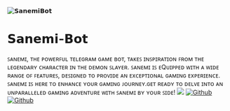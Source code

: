 ![𝗦𝗮𝗻𝗲𝗺𝗶𝗕𝗼𝘁](https://telegra.ph/file/13047f679a2d2af225b6e.jpg)
# 𝗦𝗮𝗻𝗲𝗺𝗶-𝗕𝗼𝘁
ꜱᴀɴᴇᴍɪ, ᴛʜᴇ ᴘᴏᴡᴇʀꜰᴜʟ ᴛᴇʟᴇɢʀᴀᴍ ɢᴀᴍᴇ ʙᴏᴛ, ᴛᴀᴋᴇꜱ ɪɴꜱᴘɪʀᴀᴛɪᴏɴ ꜰʀᴏᴍ ᴛʜᴇ ʟᴇɢᴇɴᴅᴀʀʏ ᴄʜᴀʀᴀᴄᴛᴇʀ ɪɴ ᴛʜᴇ ᴅᴇᴍᴏɴ ꜱʟᴀʏᴇʀ. ꜱᴀɴᴇᴍɪ ɪꜱ ᴇQᴜɪᴘᴘᴇᴅ ᴡɪᴛʜ ᴀ ᴡɪᴅᴇ ʀᴀɴɢᴇ ᴏꜰ ꜰᴇᴀᴛᴜʀᴇꜱ, ᴅᴇꜱɪɢɴᴇᴅ ᴛᴏ ᴘʀᴏᴠɪᴅᴇ ᴀɴ ᴇxᴄᴇᴘᴛɪᴏɴᴀʟ ɢᴀᴍɪɴɢ ᴇxᴘᴇʀɪᴇɴᴄᴇ. ꜱᴀɴᴇᴍɪ ɪꜱ ʜᴇʀᴇ ᴛᴏ ᴇɴʜᴀɴᴄᴇ ʏᴏᴜʀ ɢᴀᴍɪɴɢ ᴊᴏᴜʀɴᴇʏ.ɢᴇᴛ ʀᴇᴀᴅʏ ᴛᴏ ᴅᴇʟᴠᴇ ɪɴᴛᴏ ᴀɴ ᴜɴᴘᴀʀᴀʟʟᴇʟᴇᴅ ɢᴀᴍɪɴɢ ᴀᴅᴠᴇɴᴛᴜʀᴇ ᴡɪᴛʜ ꜱᴀɴᴇᴍɪ ʙʏ ʏᴏᴜʀ ꜱɪᴅᴇ!
<img src="https://telegra.ph/file/7cffb4a678c1bfc4ebaff.png">
<a href="https://github.com/definatelynotchirag/Sanemi-Robot"><img src="https://telegra.ph/file/fd8157f3ddec4b726d0b7.png" alt="Github" /></a> <a href="https://github.com/definatelynotchirag/Sanemi-Robot"><img src="https://telegra.ph/file/fd8157f3ddec4b726d0b7.png" alt="Github" /></a>


